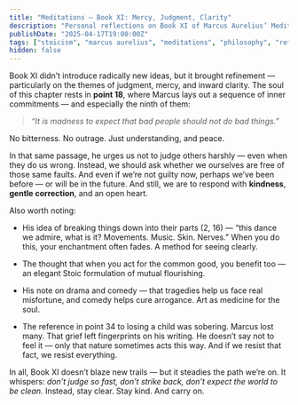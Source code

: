 ```yaml
---
title: "Meditations – Book XI: Mercy, Judgment, Clarity"
description: "Personal reflections on Book XI of Marcus Aurelius’ Meditations — how to judge less, love more, and stay inwardly clear."
publishDate: "2025-04-17T19:00:00Z"
tags: ["stoicism", "marcus aurelius", "meditations", "philosophy", "reflection"]
hidden: false
---
```


Book XI didn’t introduce radically new ideas, but it brought refinement — particularly on the themes of judgment, mercy, and inward clarity. The soul of this chapter rests in **point 18**, where Marcus lays out a sequence of inner commitments — and especially the ninth of them:

> *“It is madness to expect that bad people should not do bad things.”*

No bitterness. No outrage. Just understanding, and peace.

In that same passage, he urges us not to judge others harshly — even when they do us wrong. Instead, we should ask whether we ourselves are free of those same faults. And even if we’re not guilty now, perhaps we’ve been before — or will be in the future. And still, we are to respond with **kindness**, **gentle correction**, and an open heart.

Also worth noting:

- His idea of breaking things down into their parts (2, 16) — “this dance we admire, what is it? Movements. Music. Skin. Nerves.” When you do this, your enchantment often fades. A method for seeing clearly.

- The thought that when you act for the common good, you benefit too — an elegant Stoic formulation of mutual flourishing.

- His note on drama and comedy — that tragedies help us face real misfortune, and comedy helps cure arrogance. Art as medicine for the soul.

- The reference in point 34 to losing a child was sobering. Marcus lost many. That grief left fingerprints on his writing. He doesn’t say not to feel it — only that nature sometimes acts this way. And if we resist that fact, we resist everything.

In all, Book XI doesn’t blaze new trails — but it steadies the path we’re on. It whispers: *don’t judge so fast, don’t strike back, don’t expect the world to be clean.* Instead, stay clear. Stay kind. And carry on.

